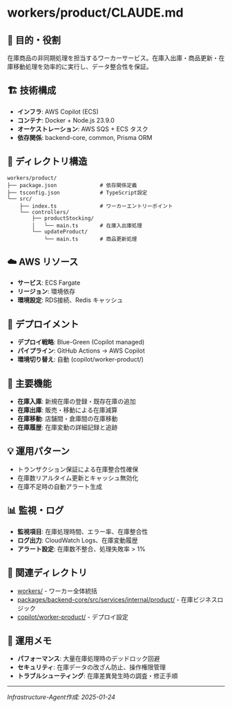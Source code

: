 # workers/product/CLAUDE.md

## 🎯 目的・役割

在庫商品の非同期処理を担当するワーカーサービス。在庫入出庫・商品更新・在庫移動処理を効率的に実行し、データ整合性を保証。

## 🏗️ 技術構成
- **インフラ**: AWS Copilot (ECS)
- **コンテナ**: Docker + Node.js 23.9.0
- **オーケストレーション**: AWS SQS + ECS タスク
- **依存関係**: backend-core, common, Prisma ORM

## 📁 ディレクトリ構造
```
workers/product/
├── package.json              # 依存関係定義
├── tsconfig.json             # TypeScript設定
└── src/
    ├── index.ts              # ワーカーエントリーポイント
    └── controllers/
        ├── productStocking/
        │   └── main.ts       # 在庫入出庫処理
        └── updateProduct/
            └── main.ts       # 商品更新処理
```

## ☁️ AWS リソース
- **サービス**: ECS Fargate
- **リージョン**: 環境依存
- **環境設定**: RDS接続、Redis キャッシュ

## 🔄 デプロイメント
- **デプロイ戦略**: Blue-Green (Copilot managed)
- **パイプライン**: GitHub Actions → AWS Copilot
- **環境切り替え**: 自動 (copilot/worker-product/)

## 🔧 主要機能
- **在庫入庫**: 新規在庫の登録・既存在庫の追加
- **在庫出庫**: 販売・移動による在庫減算
- **在庫移動**: 店舗間・倉庫間の在庫移動
- **在庫履歴**: 在庫変動の詳細記録と追跡

## 💡 運用パターン
- トランザクション保証による在庫整合性確保
- 在庫数リアルタイム更新とキャッシュ無効化
- 在庫不足時の自動アラート生成

## 📊 監視・ログ
- **監視項目**: 在庫処理時間、エラー率、在庫整合性
- **ログ出力**: CloudWatch Logs、在庫変動履歴
- **アラート設定**: 在庫数不整合、処理失敗率 > 1%

## 🔗 関連ディレクトリ
- [workers/](../) - ワーカー全体統括
- [packages/backend-core/src/services/internal/product/](../../packages/backend-core/src/services/internal/product/) - 在庫ビジネスロジック
- [copilot/worker-product/](../../copilot/worker-product/) - デプロイ設定

## 📝 運用メモ
- **パフォーマンス**: 大量在庫処理時のデッドロック回避
- **セキュリティ**: 在庫データの改ざん防止、操作権限管理
- **トラブルシューティング**: 在庫差異発生時の調査・修正手順

---
*Infrastructure-Agent作成: 2025-01-24*